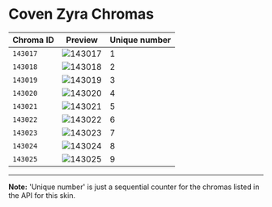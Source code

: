 # Coven Zyra Chromas

| Chroma ID | Preview | Unique number |
|---|---|---|
| `143017` | ![143017](https://raw.communitydragon.org/latest/plugins/rcp-be-lol-game-data/global/default/v1/champion-chroma-images/143/143017.png) | 1 |
| `143018` | ![143018](https://raw.communitydragon.org/latest/plugins/rcp-be-lol-game-data/global/default/v1/champion-chroma-images/143/143018.png) | 2 |
| `143019` | ![143019](https://raw.communitydragon.org/latest/plugins/rcp-be-lol-game-data/global/default/v1/champion-chroma-images/143/143019.png) | 3 |
| `143020` | ![143020](https://raw.communitydragon.org/latest/plugins/rcp-be-lol-game-data/global/default/v1/champion-chroma-images/143/143020.png) | 4 |
| `143021` | ![143021](https://raw.communitydragon.org/latest/plugins/rcp-be-lol-game-data/global/default/v1/champion-chroma-images/143/143021.png) | 5 |
| `143022` | ![143022](https://raw.communitydragon.org/latest/plugins/rcp-be-lol-game-data/global/default/v1/champion-chroma-images/143/143022.png) | 6 |
| `143023` | ![143023](https://raw.communitydragon.org/latest/plugins/rcp-be-lol-game-data/global/default/v1/champion-chroma-images/143/143023.png) | 7 |
| `143024` | ![143024](https://raw.communitydragon.org/latest/plugins/rcp-be-lol-game-data/global/default/v1/champion-chroma-images/143/143024.png) | 8 |
| `143025` | ![143025](https://raw.communitydragon.org/latest/plugins/rcp-be-lol-game-data/global/default/v1/champion-chroma-images/143/143025.png) | 9 |

---

**Note:** 'Unique number' is just a sequential counter for the chromas listed in the API for this skin.
